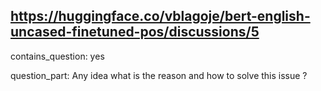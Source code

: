 ## https://huggingface.co/vblagoje/bert-english-uncased-finetuned-pos/discussions/5

contains_question: yes

question_part: Any idea what is the reason and how to solve this issue ?